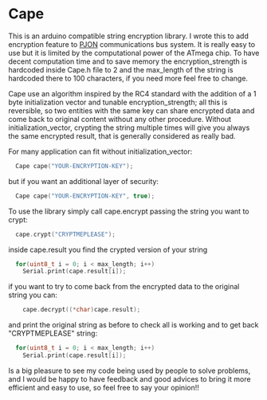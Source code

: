 Cape 
====
This is an arduino compatible string encryption library. I wrote this to add encryption feature to [PJON](https://github.com/gioblu/PJON) communications bus system. It is really easy to use but it is limited by the computational power of the ATmega chip. To have decent computation time and to save memory the encryption_strength is hardcoded inside Cape.h file to 2 and the max_length of the string is hardcoded there to 100 characters, if you need more feel free to change. 

Cape use an algorithm inspired by the RC4 standard with the addition of a 1 byte initialization vector and tunable encryption_strength; all this is reversible, so two entities with the same key can share encrypted data and come back to original content without any other procedure. Without initialization_vector, crypting the string multiple times will give you always the same encrypted result, that is generally considered as really bad.

For many application can fit without initialization_vector:
```cpp  
  Cape cape("YOUR-ENCRYPTION-KEY"); 
```
but if you want an additional layer of security:
```cpp  
  Cape cape("YOUR-ENCRYPTION-KEY", true); 
```
To use the library simply call cape.encrypt passing the string you want to crypt:
```cpp  
  cape.crypt("CRYPTMEPLEASE"); 
```
inside cape.result you find the crypted version of your string
```cpp  
  for(uint8_t i = 0; i < max_length; i++)
    Serial.print(cape.result[i]);
```
if you want to try to come back from the encrypted data to the original string you can:
```cpp  
    cape.decrypt((*char)cape.result);
```
and print the original string as before to check all is working and to get back "CRYPTMEPLEASE" string:
```cpp  
  for(uint8_t i = 0; i < max_length; i++)
    Serial.print(cape.result[i]);
```

Is a big pleasure to see my code being used by people to solve problems, and I would be happy to have feedback and good advices to bring it more efficient and easy to use, so feel free to say your opinion!!
